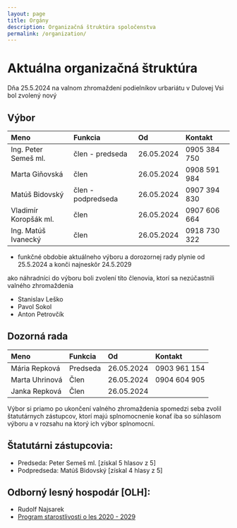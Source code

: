 ```yaml
---
layout: page
title: Orgány
description: Organizačná štruktúra spoločenstva
permalink: /organization/
---
```


# Aktuálna organizačná štruktúra
 Dňa 25.5.2024 na valnom zhromaždení podielníkov urbariátu v Dulovej Vsi bol zvolený nový 

## Výbor

|Meno|Funkcia|Od|Kontakt|
|:-------------|:------------------|:------|:------|
| Ing. Peter Semeš ml.   | člen - predseda    | 26.05.2024 | 0905 384 750 | 
| Marta Giňovská         | člen               | 26.05.2024 | 0908 591 984 | 
| Matúš Bidovský         | člen - podpredseda | 26.05.2024 | 0907 394 830 |
| Vladimír Koropšák ml.  | člen               | 26.05.2024 | 0907 606 664 | 
| Ing. Matúš Ivanecký    | člen               | 26.05.2024 | 0918 730 322 | 

-  funkčné obdobie aktuálneho výboru a dorozornej rady plynie od 25.5.2024 a konči najneskôr 24.5.2029


ako náhradníci do výboru boli zvolení títo členovia, ktorí sa nezúčastnili valného zhromaždenia
- Stanislav Leško
- Pavol Sokol
- Anton Petrovčík

## Dozorná rada

|Meno|Funkcia|Od|Kontakt|
|:------------- |:------------------|:------|:------|
| Mária Repková  | Predseda         | 26.05.2024  | 0903 961 154 |
| Marta Uhrinová | Člen             | 26.05.2024  | 0904 604 905 |
| Janka Repková  | Člen             | 26.05.2024  |		            |


Výbor si priamo po ukončení valného zhromaždenia spomedzi seba zvolil štatutárnych zástupcov, ktorí majú splnomocnenie konať iba so súhlasom výboru a v rozsahu na ktorý ich výbor splnomocní.

## Štatutárni zástupcovia:
- Predseda: Peter Semeš ml. [získal 5 hlasov z 5] 
- Podpredseda: Matúš Bidovský [získal 4 hlasy z 5]

 
## Odborný lesný hospodár [OLH]: 
- Rudolf Najsarek
- [Program starostlivosti o les 2020 - 2029](https://drive.google.com/file/d/1iTZVhZ-uITOTUCy7I2hu1q1THcTyJhCL/view?usp=drive_link)
